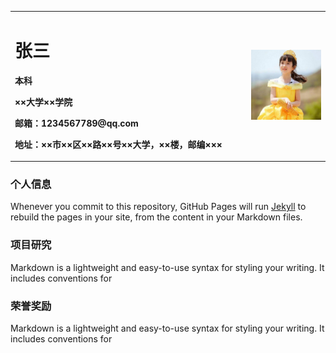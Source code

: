 
<table border="0">
  <tr>
    <td width="75%">
      <h1>张三</h1>
      <p><b>本科</b></p>
      <p><b>××大学××学院</b></p>
      <p><b>邮箱：1234567789@qq.com</b></p>
      <p><b>地址：××市××区××路××号××大学，××楼，邮编×××</b></p>
    </td>
    <td width="25%">
      <img src="/zhengjianzhao.jpeg" width="100%">      
    </td>
  </tr>
</table>



### 个人信息

Whenever you commit to this repository, GitHub Pages will run [Jekyll](https://jekyllrb.com/) to rebuild the pages in your site, from the content in your Markdown files.

### 项目研究

Markdown is a lightweight and easy-to-use syntax for styling your writing. It includes conventions for

### 荣誉奖励

Markdown is a lightweight and easy-to-use syntax for styling your writing. It includes conventions for


